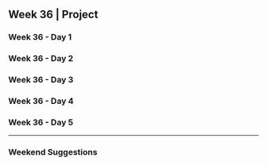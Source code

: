## Week 36 | Project

### Week 36 - Day 1

### Week 36 - Day 2

### Week 36 - Day 3

### Week 36 - Day 4

### Week 36 - Day 5

---

### Weekend Suggestions